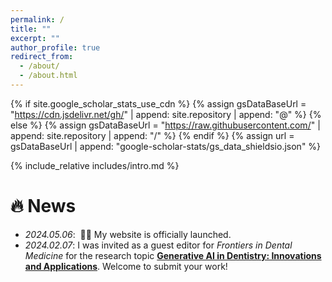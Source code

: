```yaml
---
permalink: /
title: ""
excerpt: ""
author_profile: true
redirect_from: 
  - /about/
  - /about.html
---
```


{% if site.google_scholar_stats_use_cdn %}
{% assign gsDataBaseUrl = "https://cdn.jsdelivr.net/gh/" | append: site.repository | append: "@" %}
{% else %}
{% assign gsDataBaseUrl = "https://raw.githubusercontent.com/" | append: site.repository | append: "/" %}
{% endif %}
{% assign url = gsDataBaseUrl | append: "google-scholar-stats/gs_data_shieldsio.json" %}

<span class='anchor' id='about-me'></span>

{% include_relative includes/intro.md %}


# 🔥 News
- *2024.05.06*: &nbsp;🎉🎉 My website is officially launched.
- *2024.02.07*: I was invited as a guest editor for *Frontiers in Dental Medicine* for the research topic **[Generative AI in Dentistry: Innovations and Applications](https://www.frontiersin.org/research-topics/61620/generative-ai-in-dentistry-innovations-and-applications/overview)**. Welcome to submit your work!
 

<script type='text/javascript' id='clustrmaps' src='//cdn.clustrmaps.com/map_v2.js?cl=ffffff&w=300&t=n&d=VtuMTGPTkeAnHKKoDeGVhdPnIQXWl3H-5NAwHr0C6WY'></script>
